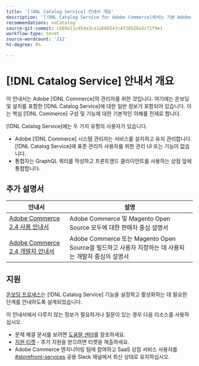 ```yaml
---
title: '[!DNL Catalog Service] 안내서 개요'
description: '[!DNL Catalog Service for Adobe Commerce]에서는 기본 Adobe Commerce GraphQL 쿼리보다 빠르게 제품 표시 페이지 및 제품 목록 페이지의 콘텐츠를 검색할 수 있습니다.'
recommendations: noCatalog
source-git-commit: cb69e11cd54a3ca1ab66543c4f28526a3cf1f9e1
workflow-type: tm+mt
source-wordcount: '212'
ht-degree: 0%

---
```


# [!DNL Catalog Service] 안내서 개요

이 안내서는 Adobe [!DNL Commerce]의 관리자를 위한 것입니다. 여기에는 온보딩 및 설치를 포함한 [!DNL Catalog Service]에 대한 일반 정보가 포함되어 있습니다. 이는 핵심 [!DNL Commerce] 구성 및 기능에 대한 기본적인 이해를 전제로 합니다.

[!DNL Catalog Service]에는 두 가지 유형의 사용자가 있습니다.

* Adobe [!DNL Commerce] 시스템 관리자는 서비스를 설치하고 유지 관리합니다. [!DNL Catalog Service]에 표준 관리자 사용자를 위한 관리 UI 또는 기능이 없습니다.
* 통합자는 GraphQL 쿼리를 작성하고 프론트엔드 클라이언트를 사용하는 상점 앞에 통합합니다.

## 추가 설명서

| 안내서 | 설명 |
|------ | ----------- |
| [Adobe Commerce 2.4 사용 안내서](https://experienceleague.adobe.com/docs/commerce.html) | Adobe Commerce 및 Magento Open Source 모두에 대한 판매자 중심 설명서 |
| [Adobe Commerce 2.4 개발자 안내서](https://developer.adobe.com/commerce/docs) | Adobe Commerce 또는 Magento Open Source을 빌드하고 사용자 지정하는 데 사용되는 개발자 중심의 설명서 |

## 지원

[온보딩 프로세스](https://experienceleague.adobe.com/docs/commerce/catalog-service/installation.html)는 [!DNL Catalog Service] 기능을 설정하고 활성화하는 데 필요한 단계를 안내하도록 설계되었습니다.

이 안내서에서 다루지 않는 정보가 필요하거나 질문이 있는 경우 다음 리소스를 사용하십시오.

* 문제 해결 문서를 보려면 [도움말 센터](https://experienceleague.adobe.com/docs/commerce-knowledge-base/kb/overview.html)를 참조하세요.
* [지원 티켓](https://experienceleague.adobe.com/docs/commerce-knowledge-base/kb/help-center-guide/magento-help-center-user-guide.html#submit-ticket) - 추가 지원을 받으려면 티켓을 제출하세요.
* Adobe Commerce 엔지니어링 팀에 참여하고 SaaS 상점 서비스 사용자를 [#storefront-services](https://magentocommeng.slack.com/archives/C03HVPG8RS4) 공용 Slack 채널에서 최신 상태로 유지하십시오.
